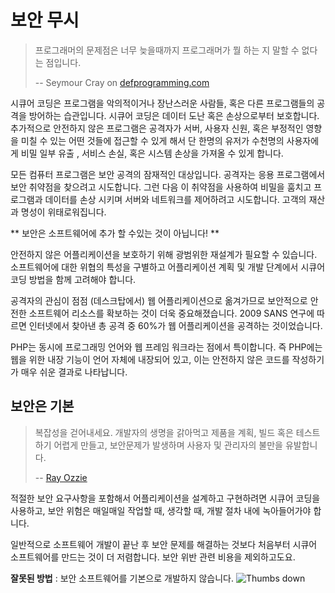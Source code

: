 # 보안 무시 #
> 프로그래머의 문제점은 너무 늦을때까지 프로그래머가 뭘 하는 지 말할 수 없다는 점입니다.
>
> -- Seymour Cray on [defprogramming.com](http://www.defprogramming.com/q/6e61ae30a855/)

시큐어 코딩은 프로그램을 악의적이거나 장난스러운 사람들, 혹은 다른 프로그램들의 공격을 방어하는 습관입니다. 시큐어 코딩은 데이터 도난 혹은 손상으로부터 보호합니다. 추가적으로 안전하지 않은 프로그램은 공격자가 서버, 사용자 신원, 혹은 부정적인 영향을 미칠 수 있는 어떤 것들에 접근할 수 있게 해서 단 한명의 유저가 수천명의 사용자에게 비밀 일부 유출 , 서비스 손실, 혹은 시스템 손상을 가져올 수 있게 합니다.

모든 컴퓨터 프로그램은 보안 공격의 잠재적인 대상입니다. 공격자는 응용 프로그램에서 보안 취약점을 찾으려고 시도합니다. 그런 다음 이 취약점을 사용하여 비밀을 훔치고 프로그램과 데이터를 손상 시키며 서버와 네트워크를 제어하려고 시도합니다. 고객의 재산과 명성이 위태로워집니다.

** 보안은 소프트웨어에 추가 할 수있는 것이 아닙니다! **

안전하지 않은 어플리케이션을 보호하기 위해 광범위한 재설계가 필요할 수 있습니다. 소프트웨어에 대한 위협의 특성을 구별하고 어플리케이션 계획 및 개발 단계에서 시큐어 코딩 방법을 함께 고려해야 합니다.

공격자의 관심이 점점 (데스크탑에서) 웹 어플리케이션으로 옮겨가므로 보안적으로 안전한 소프트웨어 리소스를 확보하는 것이 더욱 중요해졌습니다. 2009 SANS 연구에 따르면 인터넷에서 찾아낸 총 공격 중 60%가 웹 어플리케이션을 공격하는 것이었습니다.

PHP는 동시에 프로그래밍 언어와 웹 프레임 워크라는 점에서 특이합니다. 즉 PHP에는 웹을 위한 내장 기능이 언어 자체에 내장되어 있고, 이는 안전하지 않은 코드를 작성하기가 매우 쉬운 결과로 나타납니다.

## 보안은 기본 ##
> 복잡성을 걷어내세요. 개발자의 생명을 갉아먹고 제품을 계획, 빌드 혹은 테스트하기 어렵게 만들고, 보안문제가 발생하며 사용자 및 관리자의 불만을 유발합니다.
>
> -- [Ray Ozzie](www.azquotes.com/quote/585933)

적절한 보안 요구사항을 포함해서 어플리케이션을 설계하고 구현하려면 시큐어 코딩을 사용하고, 보안 위험은 매일매일 작업할 때, 생각할 때, 개발 절차 내에  녹아들어가야 합니다.

일반적으로 소프트웨어 개발이 끝난 후 보안 문제를 해결하는 것보다 처음부터 시큐어 소프트웨어를 만드는 것이 더 저렴합니다. 보안 위반 관련 비용을 제외하고도요.

**잘못된 방법** : 보안 소프트웨어를 기본으로 개발하지 않습니다. ![Thumbs down](https://phpthewrongway.com/img/thumbs-down.png)